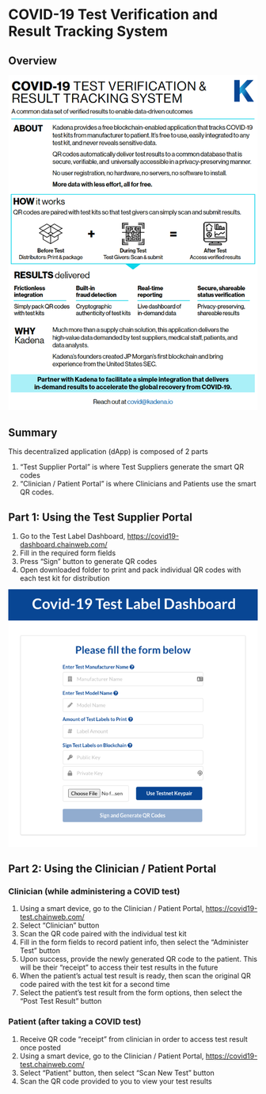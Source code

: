 # COVID-19 Test Verification and Result Tracking System

## Overview

![overview](overview.png)

## Summary

This decentralized application (dApp) is composed of 2 parts
  1. “Test Supplier Portal” is where Test Suppliers generate the smart QR codes
  2. “Clinician / Patient Portal” is where Clinicians and Patients use the smart QR codes.

## Part 1: Using the Test Supplier Portal
  1. Go to the Test Label Dashboard, https://covid19-dashboard.chainweb.com/
  2. Fill in the required form fields
  3. Press “Sign” button to generate QR codes
  4. Open downloaded folder to print and pack individual QR codes with each test kit for distribution

![dashboard](dashboard.png)

## Part 2: Using the Clinician / Patient Portal

### Clinician (while administering a COVID test)
  1. Using a smart device, go to the Clinician / Patient Portal, https://covid19-test.chainweb.com/
  2. Select “Clinician” button
  3. Scan the QR code paired with the individual test kit
  4. Fill in the form fields to record patient info, then select the “Administer Test” button
  5. Upon success, provide the newly generated QR code to the patient. This will be their “receipt” to access their test results in the future
  6. When the patient’s actual test result is ready, then scan the original QR code paired with the test kit for a second time
  7. Select the patient’s test result from the form options, then select the “Post Test Result” button


### Patient (after taking a COVID test)
  1. Receive QR code “receipt” from clinician in order to access test result once posted
  2. Using a smart device, go to the Clinician / Patient Portal, https://covid19-test.chainweb.com/
  3. Select “Patient” button, then select “Scan New Test” button
  4. Scan the QR code provided to you to view your test results
